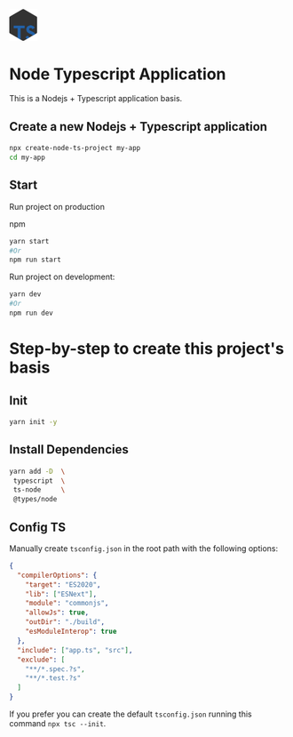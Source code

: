 <img alt="Node Typescript logo" src="logo.png" width="10%">

# Node Typescript Application

This is a Nodejs + Typescript application basis.

## Create a new Nodejs + Typescript application

```bash
npx create-node-ts-project my-app
cd my-app
```

## Start

Run project on production

npm

```bash
yarn start
#Or
npm run start
```

Run project on development:

```bash
yarn dev
#Or
npm run dev
```

# Step-by-step to create this project's basis

## Init

```bash
yarn init -y
```

## Install Dependencies

```bash
yarn add -D  \
 typescript  \
 ts-node     \
 @types/node
```

## Config TS

Manually create `tsconfig.json` in the root path with the following options:

```json
{
  "compilerOptions": {
    "target": "ES2020",
    "lib": ["ESNext"],
    "module": "commonjs",
    "allowJs": true,
    "outDir": "./build",
    "esModuleInterop": true
  },
  "include": ["app.ts", "src"],
  "exclude": [
    "**/*.spec.?s",
    "**/*.test.?s"
  ]
}
```

If you prefer you can create the default `tsconfig.json` running this command `npx tsc --init`.
